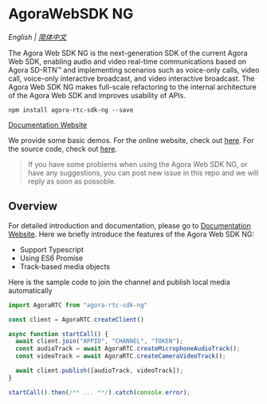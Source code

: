 # AgoraWebSDK NG

*English | [简体中文](README.cn.md)*

The Agora Web SDK NG is the next-generation SDK of the current Agora Web SDK, enabling audio and video real-time communications based on Agora SD-RTN™ and implementing scenarios such as voice-only calls, video call, voice-only interactive broadcast, and video interactive broadcast. The Agora Web SDK NG makes full-scale refactoring to the internal architecture of the Agora Web SDK and improves usability of APIs.

```shell
npm install agora-rtc-sdk-ng --save
```

[Documentation Website](https://agoraio-community.github.io/AgoraWebSDK-NG)

We provide some basic demos. For the online website, check out [here](https://agoraio-community.github.io/AgoraWebSDK-NG/demo/). For the source code, check out [here](./Demo).


> If you have some problems when using the Agora Web SDK NG, or have any suggestions, you can post new issue in this repo and we will reply as soon as possoble.

## Overview

For detailed introduction and documentation, please go to  [Documentation Website](https://agoraio-community.github.io/AgoraWebSDK-NG). Here we briefly introduce the features of the Agora Web SDK NG:

- Support Typescript
- Using ES6 Promise
- Track-based media objects

Here is the sample code to join the channel and publish local media automatically

```js
import AgoraRTC from "agora-rtc-sdk-ng"

const client = AgoraRTC.createClient()

async function startCall() {
  await client.join("APPID", "CHANNEL", "TOKEN");
  const audioTrack = await AgoraRTC.createMicrophoneAudioTrack();
  const videoTrack = await AgoraRTC.createCameraVideoTrack();

  await client.publish([audioTrack, videoTrack]);
}

startCall().then(/** ... **/).catch(console.error);
```
